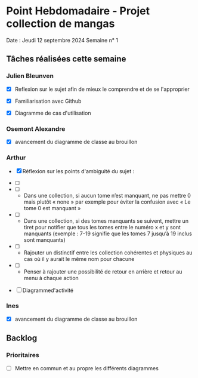 # Point Hebdomadaire - Projet collection de mangas

Date : Jeudi 12 septembre 2024
Semaine n° 1

## Tâches réalisées cette semaine

### Julien Bleunven
- [x] Reflexion sur le sujet afin de mieux le comprendre et de se l'approprier
- [x] Familiarisation avec Github
- [x] Diagramme de cas d'utilisation


### Osemont Alexandre
- [x] avancement du diagramme de classe au brouillon

### Arthur
- [x] Réflexion sur les points d'ambiguité du sujet :
- [ ] 
- [ ] - Dans une collection, si aucun tome n’est manquant, ne pas mettre 0 mais plutôt « none » par exemple pour éviter la confusion avec « Le tome 0 est manquant »
- [ ] - Dans une collection, si des tomes manquants se suivent, mettre un tiret pour notifier que tous les tomes entre le numéro x et y sont manquants (exemple : 7-19 signifie que les tomes 7 jusqu’à 19 inclus sont manquants)
- [ ] - Rajouter un distinctif entre les collection cohérentes et physiques au cas où il y aurait le même nom pour chacune
- [ ] - Penser à rajouter une possibilité de retour en arrière et retour au menu à chaque action

- [ ] Diagrammed'activité


### Ines
- [x] avancement du diagramme de classe au brouillon

## Backlog

### Prioritaires
- [ ] Mettre en commun et au propre les différents diagrammes
